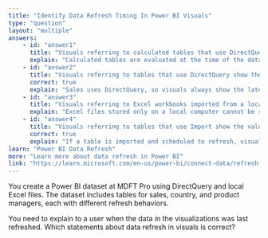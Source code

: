 ```yaml
---
title: "Identify Data Refresh Timing In Power BI Visuals"
type: "question"
layout: "multiple"
answers:
    - id: "answer1"
      title: "Visuals referring to calculated tables that use DirectQuery show the most recent values from the data source."
      explain: "Calculated tables are evaluated at the time of the dataset refresh or data load and remain static until the next refresh, even if they are based on DirectQuery sources."
    - id: "answer2"
      title: "Visuals referring to tables that use DirectQuery show the most recent values from the data source."
      correct: true
      explain: "Sales uses DirectQuery, so visuals always show the latest data from the source."
    - id: "answer3"
      title: "Visuals referring to Excel workbooks imported from a local drive show the values from the last scheduled refresh by the Power BI Service."
      explain: "Excel files stored only on a local computer cannot be refreshed automatically in the Power BI Service. Visuals will always show data from the most recent manual import or re-upload, not live or scheduled updates."
    - id: "answer4"
      title: "Visuals referring to tables that use Import show the values from the last scheduled refresh by the Power BI Service."
      correct: true
      explain: "If a table is imported and scheduled to refresh, visuals show data from the last refresh, not always the latest from the source."
learn: "Power BI Data Refresh"
more: "Learn more about data refresh in Power BI"
link: "https://learn.microsoft.com/en-us/power-bi/connect-data/refresh-data"
---
```

You create a Power BI dataset at MDFT Pro using DirectQuery and local Excel files. The dataset includes tables for sales, country, and product managers, each with different refresh behaviors.

You need to explain to a user when the data in the visualizations was last refreshed. Which statements about data refresh in visuals is correct?
